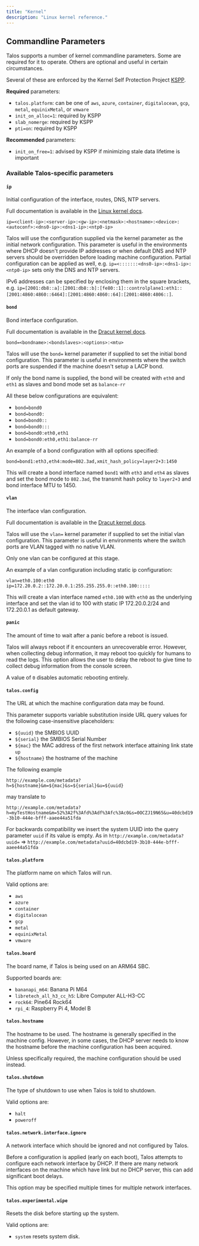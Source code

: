 ```yaml
---
title: "Kernel"
description: "Linux kernel reference."
---
```


## Commandline Parameters

Talos supports a number of kernel commandline parameters.  Some are required for
it to operate.  Others are optional and useful in certain circumstances.

Several of these are enforced by the Kernel Self Protection Project [KSPP](https://kernsec.org/wiki/index.php/Kernel_Self_Protection_Project/Recommended_Settings).

**Required** parameters:

* `talos.platform`: can be one of `aws`, `azure`, `container`, `digitalocean`, `gcp`, `metal`, `equinixMetal`, or `vmware`
* `init_on_alloc=1`: required by KSPP
* `slab_nomerge`: required by KSPP
* `pti=on`: required by KSPP

**Recommended** parameters:

* `init_on_free=1`: advised by KSPP if minimizing stale data lifetime is
     important

### Available Talos-specific parameters

#### `ip`

Initial configuration of the interface, routes, DNS, NTP servers.

Full documentation is available in the [Linux kernel docs](https://www.kernel.org/doc/Documentation/filesystems/nfs/nfsroot.txt).

`ip=<client-ip>:<server-ip>:<gw-ip>:<netmask>:<hostname>:<device>:<autoconf>:<dns0-ip>:<dns1-ip>:<ntp0-ip>`

Talos will use the configuration supplied via the kernel parameter as the initial network configuration.
This parameter is useful in the environments where DHCP doesn't provide IP addresses or when default DNS and NTP servers should be overridden
before loading machine configuration.
Partial configuration can be applied as well, e.g. `ip=<:::::::<dns0-ip>:<dns1-ip>:<ntp0-ip>` sets only the DNS and NTP servers.

IPv6 addresses can be specified by enclosing them in the square brackets, e.g. `ip=[2001:db8::a]:[2001:db8::b]:[fe80::1]::controlplane1:eth1::[2001:4860:4860::6464]:[2001:4860:4860::64]:[2001:4860:4806::]`.

#### `bond`

Bond interface configuration.

Full documentation is available in the [Dracut kernel docs](https://man7.org/linux/man-pages/man7/dracut.cmdline.7.html).

`bond=<bondname>:<bondslaves>:<options>:<mtu>`

Talos will use the `bond=` kernel parameter if supplied to set the initial bond configuration.
This parameter is useful in environments where the switch ports are suspended if the machine doesn't setup a LACP bond.

If only the bond name is supplied, the bond will be created with `eth0` and `eth1` as slaves and bond mode set as `balance-rr`

All these below configurations are equivalent:

* `bond=bond0`
* `bond=bond0:`
* `bond=bond0::`
* `bond=bond0:::`
* `bond=bond0:eth0,eth1`
* `bond=bond0:eth0,eth1:balance-rr`

An example of a bond configuration with all options specified:

`bond=bond1:eth3,eth4:mode=802.3ad,xmit_hash_policy=layer2+3:1450`

This will create a bond interface named `bond1` with `eth3` and `eth4` as slaves and set the bond mode to `802.3ad`, the transmit hash policy to `layer2+3` and bond interface MTU to 1450.

#### `vlan`

The interface vlan configuration.

Full documentation is available in the [Dracut kernel docs](https://man7.org/linux/man-pages/man7/dracut.cmdline.7.html).

Talos will use the `vlan=` kernel parameter if supplied to set the initial vlan configuration.
This parameter is useful in environments where the switch ports are VLAN tagged with no native VLAN.

Only one vlan can be configured at this stage.

An example of a vlan configuration including static ip configuration:

`vlan=eth0.100:eth0 ip=172.20.0.2::172.20.0.1:255.255.255.0::eth0.100:::::`

This will create a vlan interface named `eth0.100` with `eth0` as the underlying interface and set the vlan id to 100 with static IP 172.20.0.2/24 and 172.20.0.1 as default gateway.

#### `panic`

The amount of time to wait after a panic before a reboot is issued.

Talos will always reboot if it encounters an unrecoverable error.
However, when collecting debug information, it may reboot too quickly for
humans to read the logs.
This option allows the user to delay the reboot to give time to collect debug
information from the console screen.

A value of `0` disables automatic rebooting entirely.

#### `talos.config`

The URL at which the machine configuration data may be found.

This parameter supports variable substitution inside URL query values for the following case-insensitive placeholders:

* `${uuid}` the SMBIOS UUID
* `${serial}` the SMBIOS Serial Number
* `${mac}` the MAC address of the first network interface attaining link state `up`
* `${hostname}` the hostname of the machine

The following example

`http://example.com/metadata?h=${hostname}&m=${mac}&s=${serial}&u=${uuid}`

may translate to

`http://example.com/metadata?h=myTestHostname&m=52%3A2f%3Afd%3Adf%3Afc%3Ac0&s=0OCZJ19N65&u=40dcbd19-3b10-444e-bfff-aaee44a51fda`

For backwards compatibility we insert the system UUID into the query parameter `uuid` if its value is empty. As in
`http://example.com/metadata?uuid=` => `http://example.com/metadata?uuid=40dcbd19-3b10-444e-bfff-aaee44a51fda`

#### `talos.platform`

The platform name on which Talos will run.

Valid options are:

* `aws`
* `azure`
* `container`
* `digitalocean`
* `gcp`
* `metal`
* `equinixMetal`
* `vmware`

#### `talos.board`

The board name, if Talos is being used on an ARM64 SBC.

Supported boards are:

* `bananapi_m64`: Banana Pi M64
* `libretech_all_h3_cc_h5`: Libre Computer ALL-H3-CC
* `rock64`: Pine64 Rock64
* `rpi_4`: Raspberry Pi 4, Model B

#### `talos.hostname`

The hostname to be used.
The hostname is generally specified in the machine config.
However, in some cases, the DHCP server needs to know the hostname
before the machine configuration has been acquired.

Unless specifically required, the machine configuration should be used
instead.

#### `talos.shutdown`

The type of shutdown to use when Talos is told to shutdown.

Valid options are:

* `halt`
* `poweroff`

#### `talos.network.interface.ignore`

A network interface which should be ignored and not configured by Talos.

Before a configuration is applied (early on each boot), Talos attempts to
configure each network interface by DHCP.
If there are many network interfaces on the machine which have link but no
DHCP server, this can add significant boot delays.

This option may be specified multiple times for multiple network interfaces.

#### `talos.experimental.wipe`

Resets the disk before starting up the system.

Valid options are:

* `system` resets system disk.
